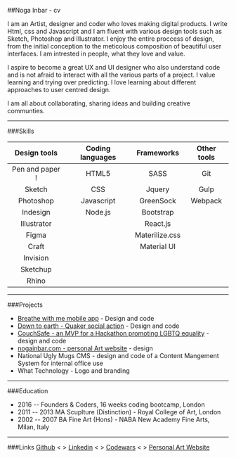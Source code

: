 ##Noga Inbar - cv

I am an Artist, designer and coder who loves making digital products. I write Html, css and Javascript and I am fluent with various design tools such as Sketch, Photoshop and Illustrator. I enjoy the entire proccess of design, from the initial conception to the meticolous composition of beautiful user interfaces. I am intrested in people, what they love and value. 

I aspire to become a great UX and UI designer who also understand code and is not afraid to interact with all the various parts of a project. I value learning and trying over predicting. I love learning about different approaches to user centred design.

I am all about collaborating, sharing ideas and building creative communties.
****

###Skills

Design tools | Coding languages | Frameworks | Other tools   |
:-----------:| :-----------: | :-----------: | :-----------: |
Pen and paper !| HTML5       | SASS          |       Git     |  
Sketch       |     CSS       | 	Jquery	      |          Gulp  |
Photoshop    |  Javascript	  | GreenSock      |  Webpack
Indesign     | Node.js       | Bootstrap |
Illustrator  |				| React.js |
Figma        | | Materilize.css |
Craft        | | Material UI
Invision     |
Sketchup |
Rhino |

****
###Projects

* [Breathe with me mobile app](https://breathewithme.co.uk) - Design and code
* [Down to earth - Quaker social action](https://quaker-social-action.github.io/dte-website/public/) - Design and code
* [CouchSafe - an MVP for a Hackathon promoting LGBTQ equality]( http://couchsafe.herokuapp.com) - design and code
* [nogainbar.com - personal Art website](http://www.nogainbar.com/) - design
* National Ugly Mugs CMS - design and code of a Content Mangement System for internal office use
* What Technology - Logo and branding

***

###Education

* 2016 -- Founders & Coders, 16 weeks coding bootcamp, London 
* 2011 -- 2013 MA Scuplture (Distinction) - Royal College of Art, London
* 2002 -- 2007 BA Fine Art (Hons) - NABA New Academy Fine Arts, Milan, Italy

***

###Links
[Github](https://github.com/nogainbar) < >
[Linkedin](https://uk.linkedin.com/in/noga-inbar-36828711) < >
[Codewars](https://www.codewars.com/users/nogainbar) < >
[Personal Art Website](www.nogainbar.com)


